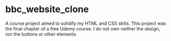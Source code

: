 # bbc_website_clone
A course project aimed to solidify my HTML and CSS skills. 
This project was the final chapter of a free Udemy course. I do not own neither the design, nor the buttons or other elements.
